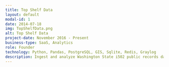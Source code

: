 ```yaml
---
title: Top Shelf Data
layout: default
modal-id: 1
date: 2014-07-18
img: TopShelfData.png
alt: Top Shelf Data
project-date: November 2016 - Present
business-type: SaaS, Analytics
role: Founder
technology: Python, Pandas, PostgreSQL, GIS, Sqlite, Redis, Graylog 
description: Ingest and analyze Washington State i502 public records data (40Gb dump) to normalize, clean-up, and correlate information. Sell subscription access to reports.
---
```

